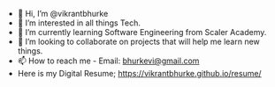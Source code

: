 - 👋 Hi, I’m @vikrantbhurke
- 👀 I’m interested in all things Tech.
- 🌱 I’m currently learning Software Engineering from Scaler Academy.
- 💞️ I’m looking to collaborate on projects that will help me learn new things.
- 📫 How to reach me - Email: bhurkevi@gmail.com
- Here is my Digital Resume; https://vikrantbhurke.github.io/resume/

<!---
vikrantbhurke/vikrantbhurke is a ✨ special ✨ repository because its `README.md` (this file) appears on your GitHub profile.
You can click the Preview link to take a look at your changes.
--->
